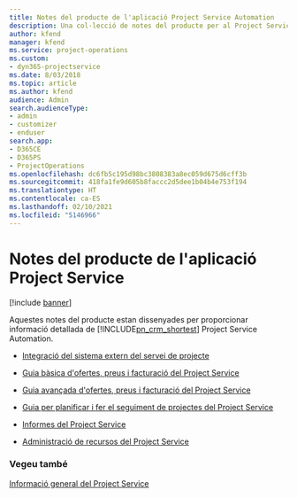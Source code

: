 ```yaml
---
title: Notes del producte de l'aplicació Project Service Automation
description: Una col·lecció de notes del producte per al Project Service
author: kfend
manager: kfend
ms.service: project-operations
ms.custom:
- dyn365-projectservice
ms.date: 8/03/2018
ms.topic: article
ms.author: kfend
audience: Admin
search.audienceType:
- admin
- customizer
- enduser
search.app:
- D365CE
- D365PS
- ProjectOperations
ms.openlocfilehash: dc6fb5c195d98bc3808383a8ec059d675d6cff3b
ms.sourcegitcommit: 418fa1fe9d605b8faccc2d5dee1b04b4e753f194
ms.translationtype: HT
ms.contentlocale: ca-ES
ms.lasthandoff: 02/10/2021
ms.locfileid: "5146966"
---
```

# <a name="white-papers-for-project-service"></a>Notes del producte de l'aplicació Project Service

[!include [banner](../includes/psa-now-project-operations.md)]

Aquestes notes del producte estan dissenyades per proporcionar informació detallada de [!INCLUDE[pn_crm_shortest](../includes/pn-crm-shortest.md)] Project Service Automation.

-   [Integració del sistema extern del servei de projecte](https://go.microsoft.com/fwlink/?LinkId=825445)

-   [Guia bàsica d'ofertes, preus i facturació del Project Service](https://go.microsoft.com/fwlink/?LinkId=825241)

-   [Guia avançada d'ofertes, preus i facturació del Project Service](https://go.microsoft.com/fwlink/?LinkId=825242)

-   [Guia per planificar i fer el seguiment de projectes del Project Service](https://go.microsoft.com/fwlink/?LinkId=825243)

-   [Informes del Project Service](https://go.microsoft.com/fwlink/?LinkId=825446)

-   [Administració de recursos del Project Service](https://go.microsoft.com/fwlink/?LinkId=825244)

### <a name="see-also"></a>Vegeu també
 [Informació general del Project Service](../psa/overview.md)
